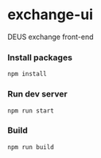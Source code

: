 # exchange-ui
DEUS exchange front-end

### Install packages
`npm install`

### Run dev server
`npm run start`

### Build 
`npm run build`
